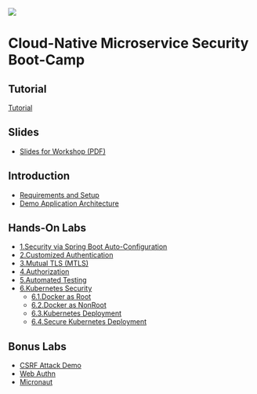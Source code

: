 ![](https://github.com/andifalk/cloud-native-microservices-security/workflows/Java%20CI/badge.svg)

# Cloud-Native Microservice Security Boot-Camp

## Tutorial

[Tutorial](https://andifalk.gitbook.io/cloud-native-microservices-security)

## Slides

* [Slides for Workshop (PDF)]()

## Introduction

* [Requirements and Setup](setup)  
* [Demo Application Architecture](application-architecture)  


## Hands-On Labs
     
* [1.Security via Spring Boot Auto-Configuration](lab1)    
* [2.Customized Authentication](lab2)
* [3.Mutual TLS (MTLS)](lab3)
* [4.Authorization](lab4)
* [5.Automated Testing](lab5)
* [6.Kubernetes Security](lab6)
  * [6.1.Docker as Root](lab6/library-server-container-root)
  * [6.2.Docker as NonRoot](lab6/library-server-container-rootless)
  * [6.3.Kubernetes Deployment](lab6/kubernetes/first-iteration)
  * [6.4.Secure Kubernetes Deployment](lab6/kubernetes/second-iteration)

## Bonus Labs

* [CSRF Attack Demo](bonus-labs/csrf-attack-demo)
* [Web Authn](bonus-labs/webauthn)
* [Micronaut](bonus-labs/micronaut)